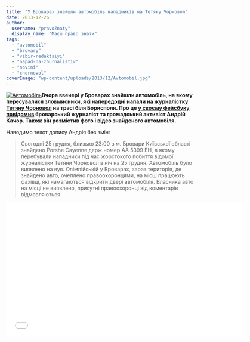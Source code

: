 ```yaml
---
title: "У Броварах знайшли автомобіль нападників на Тетяну Чорновол"
date: 2013-12-26
author: 
  username: "pravoZnaty"
  display_name: "Маєш право знати"
tags: 
  - "avtomobil"
  - "brovary"
  - "vibir-redaktsiyi"
  - "napad-na-zhurnalistiv"
  - "novini"
  - "chornovol"
coverImage: "wp-content/uploads/2013/12/Avtomobil.jpg"
---
```


[![Автомобіль](https://mpz.brovary.org/wp-content/uploads/2013/12/Avtomobil.jpg)](https://mpz.brovary.org/wp-content/uploads/2013/12/Avtomobil.jpg)**Вчора ввечері у Броварах знайшли автомобіль, на якому пересувалися зловмисники, які напередодні [напали на журналістку Тетяну Чорновол](https://mpz.brovary.org/mi-obureni-pobittyam-zhurnalistki-tetyani-chornovol-ta-vimagayemo-spravedlivosti/) на трасі біля Борисполя. Про це [у своєму фейсбуку повідомив](http://www.facebook.com/andriy.kachor/posts/710889818934631) броварський журналіст та громадський активіст Андрій Качор. Також він розмістив фото і відео знайденого автомобіля.**

Наводимо текст допису Андрія без змін:

> Сьогодні 25 грудня, близько 23:00 в м. Бровари Київської області знайдено Porshe Cayenne держ.номер АА 5399 ЕН, в якому перебували нападники під час жорстокого побиття відомої журналістки Тетяни Чорновол в ніч на 25 грудня. Автомобіль було виявлено на вул. Олімпійській у Броварах, зараз територія, де знайдено авто, очеплено правоохоронцями, на місці працюють фахівці, які намагаються відкрити двері автомобіля. Власника авто на місці не виявлено, присутні правоохоронці від коментарів відмовляються.

<iframe src="//www.youtube.com/embed/3wKbGFuDJhk" height="360" width="640" allowfullscreen frameborder="0"></iframe>
